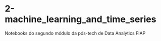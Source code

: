 # 2-machine_learning_and_time_series
 Notebooks do segundo módulo da pós-tech de Data Analytics FIAP
